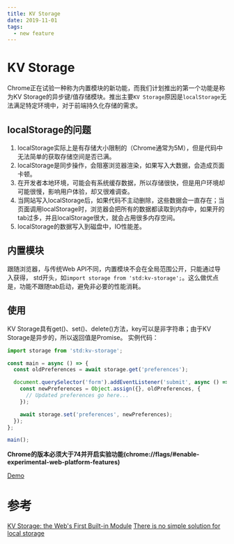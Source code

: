 ```yaml
---
title: KV Storage
date: 2019-11-01
tags:
  - new feature
---
```


# KV Storage
Chrome正在试验一种称为内置模块的新功能，而我们计划推出的第一个功能是称为KV Storage的异步键/值存储模块。推出主要`KV Storage`原因是`localStorage`无法满足特定环境中，对于前端持久化存储的需求。
<!-- more --> 

## localStorage的问题
1. localStorage实际上是有存储大小限制的（Chrome通常为5M），但是代码中无法简单的获取存储空间是否已满。
2. localStorage是同步操作，会阻塞浏览器渲染，如果写入大数据，会造成页面卡顿。
3. 在开发者本地环境，可能会有系统缓存数据，所以存储很快，但是用户环境却可能很慢，影响用户体验，却又很难调查。
4. 当网站写入localStorage后，如果代码不主动删除，这些数据会一直存在；当页面调用localStorage时，浏览器会把所有的数据都读取到内存中，如果开的tab过多，并且localStorage很大，就会占用很多内存空间。
5. localStorage的数据写入到磁盘中，IO性能差。

## 内置模块
跟随浏览器，与传统Web API不同，内置模块不会在全局范围公开，只能通过导入获得， std开头，如`import storage from 'std:kv-storage';`。这么做优点是，功能不跟随tab启动，避免非必要的性能消耗。

## 使用
KV Storage具有get()、set()、delete()方法，key可以是非字符串；由于KV Storage是异步的，所以返回值是Promise。
实例代码：
```javascript
import storage from 'std:kv-storage';

const main = async () => {
  const oldPreferences = await storage.get('preferences');

  document.querySelector('form').addEventListener('submit', async () => {
    const newPreferences = Object.assign({}, oldPreferences, {
      // Updated preferences go here...
    });

    await storage.set('preferences', newPreferences);
  });
};

main();
```

**Chrome的版本必须大于74并开启实验功能(chrome://flags/#enable-experimental-web-platform-features)**

[Demo](https://rollup-built-in-modules.glitch.me/)

# 参考
[KV Storage: the Web's First Built-in Module](https://developers.google.com/web/updates/2019/03/kv-storage)
[There is no simple solution for local storage](https://hacks.mozilla.org/2012/03/there-is-no-simple-solution-for-local-storage/)